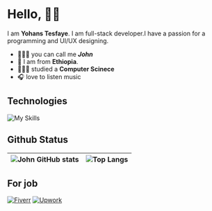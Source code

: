 # Hello, 👋🏼

I am **Yohans Tesfaye**. I am full-stack developer.I have a passion for a programming and UI/UX designing.

- 💂🏼‍♂️ you can call me _**John**_
- 📍 I am from **Ethiopia**.  
- 👨🏼‍🎓 studied a **Computer Scinece**
- 🎧 love to listen music

## Technologies

![My Skills](https://skillicons.dev/icons?i=html,css,sass,js,php,java,py,mysql,flutter,sqlite,md,vscode&theme=light)

## Github Status

| ![John GitHub stats](https://github-readme-stats.vercel.app/api?username=yohanstesfaye&show_icons=true&count_private=true&hide=contribs&hide_title=true&icon_color=55bb55&hide_border=true) | ![Top Langs](https://github-readme-stats.vercel.app/api/top-langs/?username=yohanstesfaye&layout=compact&hide_border=true&title_color=242424) |
| :-: | :-: |

## For job

[![Fiverr](https://img.shields.io/badge/fiverr-1DBF73?style=for-the-badge&logo=fiverr&logoColor=white)](https://www.fiverr.com/yohans_tesfaye) [![Upwork](https://img.shields.io/badge/UpWork-6FDA44?style=for-the-badge&logo=Upwork&logoColor=white)](https://www.upwork.com/freelancers/~01a8b2a59e2cddb804)
